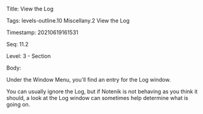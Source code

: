Title:  View the Log

Tags:   levels-outline.10 Miscellany.2 View the Log

Timestamp: 20210619161531

Seq:    11.2

Level:  3 - Section

Body: 

Under the Window Menu, you'll find an entry for the Log window.

You can usually ignore the Log, but if Notenik is not behaving as you think it should, a look at the Log window can sometimes help determine what is going on.
